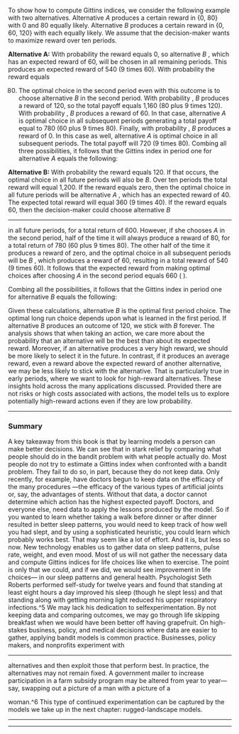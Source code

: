 To show how to compute Gittins indices, we consider the following example with two alternatives. Alternative _A_ produces a certain reward in {0, 80} with 0 and 80 equally likely. Alternative _B_ produces a certain reward in {0, 60, 120} with each equally likely. We assume that the decision-maker wants to maximize reward over ten periods. 

**Alternative A:** With probability the reward equals 0, so alternative _B_ , which has an expected reward of 60, will be chosen in all remaining periods. This produces an expected reward of 540 (9 times 60). With probability the reward equals 

80. The optimal choice in the second period even with this outcome is to choose alternative _B_ in the second period. With probability , _B_ produces a reward of 120, so the total payoff equals 1,160 (80 plus 9 times 120). With probability , _B_ produces a reward of 60. In that case, alternative _A_ is optimal choice in all subsequent periods generating a total payoff equal to 780 (60 plus 9 times 80). Finally, with probability , _B_ produces a reward of 0. In this case as well, alternative _A_ is optimal choice in all subsequent periods. The total payoff will 720 (9 times 80).     Combing all three possibilities, it follows that the Gittins index in period one for alternative _A_ equals the following: 

**Alternative B:** With probability the reward equals 120. If that occurs, the optimal choice in all future periods will also be _B_. Over ten periods the total reward will equal 1,200. If the reward equals zero, then the optimal choice in all future periods will be alternative _A_ , which has an expected reward of 40. The expected total reward will equal 360 (9 times 40). If the reward equals 60, then the decision-maker could choose alternative _B_ 

---

in all future periods, for a total return of 600. However, if she chooses _A_ in the second period, half of the time it will always produce a reward of 80, for a total return of 780 (60 plus 9 times 80). The other half of the time it produces a reward of zero, and the optimal choice in all subsequent periods will be _B_ , which produces a reward of 60, resulting in a total reward of 540 (9 times 60). It follows that the expected reward from making optimal choices after choosing _A_ in the second period equals 660 ( ). 

Combing all the possibilities, it follows that the Gittins index in period one for alternative _B_ equals the following: 

Given these calculations, alternative _B_ is the optimal first period choice. The optimal long run choice depends upon what is learned in the first period. If alternative _B_ produces an outcome of 120, we stick with _B_ forever. The analysis shows that when taking an action, we care more about the probability that an alternative will be the best than about its expected reward. Moreover, if an alternative produces a very high reward, we should be more likely to select it in the future. In contrast, if it produces an average reward, even a reward above the expected reward of another alternative, we may be less likely to stick with the alternative. That is particularly true in early periods, where we want to look for high-reward alternatives. These insights hold across the many applications discussed. Provided there are not risks or high costs associated with actions, the model tells us to explore potentially high-reward actions even if they are low probability. 

---

### Summary 

A key takeaway from this book is that by learning models a person can make better decisions. We can see that in stark relief by comparing what people should do in the bandit problem with what people actually do. Most people do not try to estimate a Gittins index when confronted with a bandit problem. They fail to do so, in part, because they do not keep data. Only recently, for example, have doctors begun to keep data on the efficacy of the many procedures —the efficacy of the various types of artificial joints or, say, the advantages of stents. Without that data, a doctor cannot determine which action has the highest expected payoff. Doctors, and everyone else, need data to apply the lessons produced by the model. So if you wanted to learn whether taking a walk before dinner or after dinner resulted in better sleep patterns, you would need to keep track of how well you had slept, and by using a sophisticated heuristic, you could learn which probably works best. That may seem like a lot of effort. And it is, but less so now. New technology enables us to gather data on sleep patterns, pulse rate, weight, and even mood. Most of us will not gather the necessary data and compute Gittins indices for life choices like when to exercise. The point is only that we could, and if we did, we would see improvement in life choices— in our sleep patterns and general health. Psychologist Seth Roberts performed self-study for twelve years and found that standing at least eight hours a day improved his sleep (though he slept less) and that standing along with getting morning light reduced his upper respiratory infections.^5 We may lack his dedication to selfexperimentation. By not keeping data and comparing outcomes, we may go through life skipping breakfast when we would have been better off having grapefruit. On high-stakes business, policy, and medical decisions where data are easier to gather, applying bandit models is common practice. Businesses, policy makers, and nonprofits experiment with 

---

alternatives and then exploit those that perform best. In practice, the alternatives may not remain fixed. A government mailer to increase participation in a farm subsidy program may be altered from year to year—say, swapping out a picture of a man with a picture of a 

woman.^6 This type of continued experimentation can be captured by the models we take up in the next chapter: rugged-landscape models. 

---

---